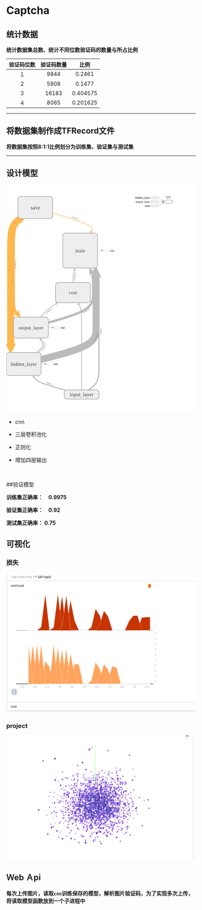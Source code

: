 # Captcha 

## 统计数据　

**统计数据集总数、统计不同位数验证码的数量与所占比例**

| 验证码位数 | 验证码数量 |    比例    |
| :---: | :---: | :------: |
|   １   | 9844  |  0.2461  |
|   ２   | 5908  |  0.1477  |
|   ３   | 16183 | 0.404575 |
|   ４   | 8065  | 0.201625 |

---

## 将数据集制作成TFRecord文件 

**将数据集按照8:1:1比例划分为训练集、验证集与测试集**

---

## 设计模型 

![](./images/model.png) 

* cnn 

* 三层卷积池化 

* 正则化 

* 增加四层输出       

  ​

##验证模型 

**训练集正确率：　0.9975**  

**验证集正确率：　0.92** 

**测试集正确率： 0.75** 

## 可视化　

### 损失

![](./images/cost.png) 

### project 

![](./images/project.png) 



## Ｗeb Ａpi 　

**每次上传图片，读取`cnn`训练保存的模型，解析图片验证码，为了实现多次上传，将读取模型函数放到一个子进程中**

